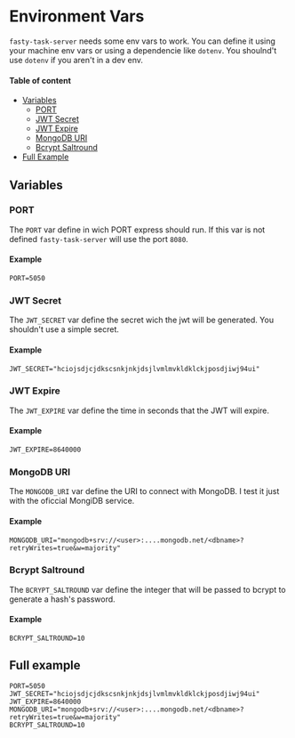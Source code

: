 # Environment Vars

`fasty-task-server` needs some env vars to work. You can define it using your machine env vars or using a dependencie like `dotenv`. You shoulnd't use `dotenv` if you aren't in a dev env.

#### Table of content

- [Variables](#variables)
  - [PORT](#port)
  - [JWT Secret](#jwt-secret)
  - [JWT Expire](#jwt-expire)
  - [MongoDB URI](#mongodb-uri)
  - [Bcrypt Saltround](#bcrypt-saltround)
- [Full Example](#full-example)


## Variables

### PORT

The `PORT` var define in wich PORT express should run. If this var is not defined `fasty-task-server` will use the port `8080`.

#### Example

```env
PORT=5050
```


### JWT Secret

The `JWT_SECRET` var define the secret wich the jwt will be generated. You shouldn't use a simple secret.

#### Example

```env
JWT_SECRET="hciojsdjcjdkscsnkjnkjdsjlvmlmvkldklckjposdjiwj94ui"
```



### JWT Expire

The `JWT_EXPIRE` var define the time in seconds that the JWT will expire.

#### Example

```env
JWT_EXPIRE=8640000
```



### MongoDB URI

The `MONGODB_URI` var define the URI to connect with MongoDB. I test it just with the oficcial MongiDB service.

#### Example

```env
MONGODB_URI="mongodb+srv://<user>:....mongodb.net/<dbname>?retryWrites=true&w=majority"
```



### Bcrypt Saltround

The `BCRYPT_SALTROUND` var define the integer that will be passed to bcrypt to generate a hash's password.

#### Example

```env
BCRYPT_SALTROUND=10
```



## Full example

```env
PORT=5050
JWT_SECRET="hciojsdjcjdkscsnkjnkjdsjlvmlmvkldklckjposdjiwj94ui"
JWT_EXPIRE=8640000
MONGODB_URI="mongodb+srv://<user>:....mongodb.net/<dbname>?retryWrites=true&w=majority"
BCRYPT_SALTROUND=10
```